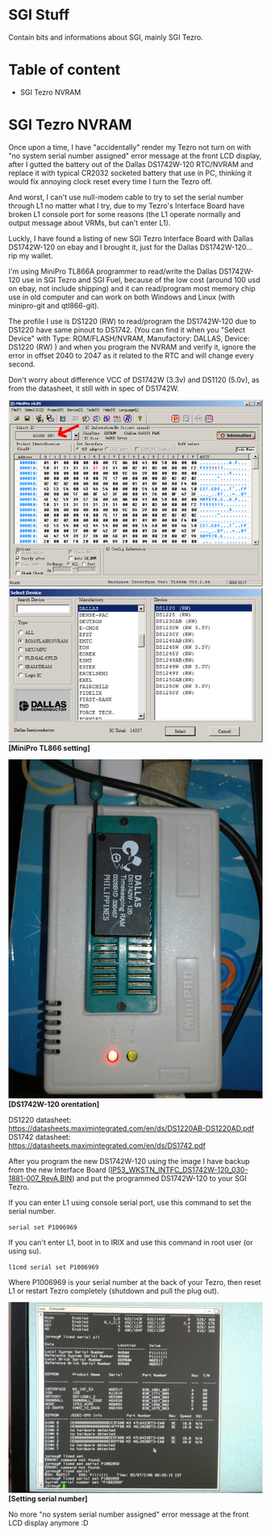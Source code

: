 # SGI Stuff
Contain bits and informations about SGI, mainly SGI Tezro.

# Table of content
- SGI Tezro NVRAM

# SGI Tezro NVRAM
Once upon a time, I have "accidentally" render my Tezro not turn on with "no system serial number assigned" error message at the front LCD display, after I gutted the battery out of the Dallas DS1742W-120 RTC/NVRAM and replace it with typical CR2032 socketed battery that use in PC, thinking it would fix annoying clock reset every time I turn the Tezro off.

And worst, I can't use null-modem cable to try to set the serial number through L1 no matter what I try, due to my Tezro's Interface Board have broken L1 console port for some reasons (the L1 operate normally and output message about VRMs, but can't enter L1).

Luckly, I have found a listing of new SGI Tezro Interface Board with Dallas DS1742W-120 on ebay and I brought it, just for the Dallas DS1742W-120... rip my wallet.

I'm using MiniPro TL866A programmer to read/write the Dallas DS1742W-120 use in SGI Tezro and SGI Fuel, because of the low cost (around 100 usd on ebay, not include shipping) and it can read/program most memory chip use in old computer and can work on both Windows and Linux (with minipro-git and qtl866-git).

The profile I use is DS1220 (RW) to read/program the DS1742W-120 due to DS1220 have same pinout to DS1742. (You can find it when you "Select Device" with Type: ROM/FLASH/NVRAM, Manufactory: DALLAS, Device: DS1220 (RW) ) and when you program the NVRAM and verify it, ignore the error in offset 2040 to 2047 as it related to the RTC and will change every second.

Don't worry about difference VCC of DS1742W (3.3v) and DS1120 (5.0v), as from the datasheet, it still with in spec of DS1742W.

![MiniPro TL866 setting 1](./resources/MiniPro_TL866_DS1742W_setting_1.png)
![MiniPro TL866 setting 2](./resources/MiniPro_TL866_DS1742W_setting_2.png)
**[MiniPro TL866 setting]**

![DS1742W-120 orentation](./resources/DS1742W_orentation.jpg)
**[DS1742W-120 orentation]**

DS1220 datasheet: https://datasheets.maximintegrated.com/en/ds/DS1220AB-DS1220AD.pdf
DS1742 datasheet: https://datasheets.maximintegrated.com/en/ds/DS1742.pdf

After you program the new DS1742W-120 using the image I have backup from the new Interface Board ([IP53_WKSTN_INTFC_DS1742W-120_030-1881-007_RevA.BIN](../master/Tezro/IP53_WKSTN_INTFC_DS1742W-120_030-1881-007_RevA.BIN)) and put the programmed DS1742W-120 to your SGI Tezro.

If you can enter L1 using console serial port, use this command to set the serial number.

`serial set P1006969`

If you can't enter L1, boot in to IRIX and use this command in root user (or using su).

`l1cmd serial set P1006969`

Where P1006969 is your serial number at the back of your Tezro, then reset L1 or restart Tezro completely (shutdown and pull the plug out).

![Setting serial number](./resources/set_serial.jpg)
**[Setting serial number]**

No more "no system serial number assigned" error message at the front LCD display anymore :D
